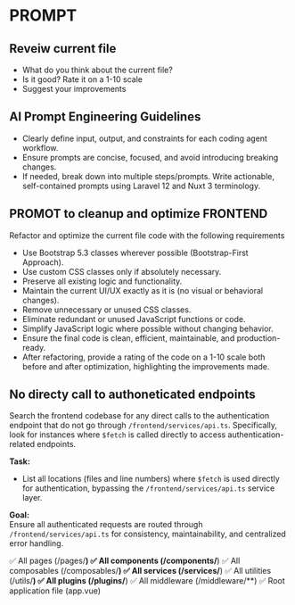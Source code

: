 # PROMPT

## Reveiw current file

- What do you think about the current file?
- Is it good? Rate it on a 1-10 scale
- Suggest your improvements

## AI Prompt Engineering Guidelines

- Clearly define input, output, and constraints for each coding agent workflow.
- Ensure prompts are concise, focused, and avoid introducing breaking changes.
- If needed, break down into multiple steps/prompts. Write actionable, self-contained prompts using Laravel 12 and Nuxt 3 terminology.

## PROMOT to cleanup and optimize FRONTEND

Refactor and optimize the current file code with the following requirements

- Use Bootstrap 5.3 classes wherever possible (Bootstrap-First Approach).
- Use custom CSS classes only if absolutely necessary.
- Preserve all existing logic and functionality.
- Maintain the current UI/UX exactly as it is (no visual or behavioral changes).
- Remove unnecessary or unused CSS classes.
- Eliminate redundant or unused JavaScript functions or code.
- Simplify JavaScript logic where possible without changing behavior.
- Ensure the final code is clean, efficient, maintainable, and production-ready.
- After refactoring, provide a rating of the code on a 1-10 scale both before and after optimization, highlighting the improvements made.

## No directy call to authoneticated endpoints

Search the frontend codebase for any direct calls to the authentication endpoint that do not go through `/frontend/services/api.ts`. Specifically, look for instances where `$fetch` is called directly to access authentication-related endpoints.

**Task:**

- List all locations (files and line numbers) where `$fetch` is used directly for authentication, bypassing the `/frontend/services/api.ts` service layer.

**Goal:**  
Ensure all authenticated requests are routed through `/frontend/services/api.ts` for consistency, maintainability, and centralized error handling.

✅ All pages (/pages/**)
✅ All components (/components/**)
✅ All composables (/composables/**)
✅ All services (/services/**)
✅ All utilities (/utils/**)
✅ All plugins (/plugins/**)
✅ All middleware (/middleware/\*\*)
✅ Root application file (app.vue)
